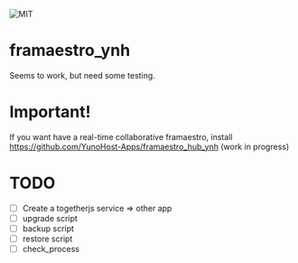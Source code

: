 
![MIT](https://img.shields.io/badge/License-MIT-yellow.svg)

# framaestro_ynh

Seems to work, but need some testing.

# Important!

If you want have a real-time collaborative framaestro, install <https://github.com/YunoHost-Apps/framaestro_hub_ynh> (work in progress)

# TODO

- [ ] Create a togetherjs service => other app
- [ ] upgrade script
- [ ] backup script
- [ ] restore script
- [ ] check_process
